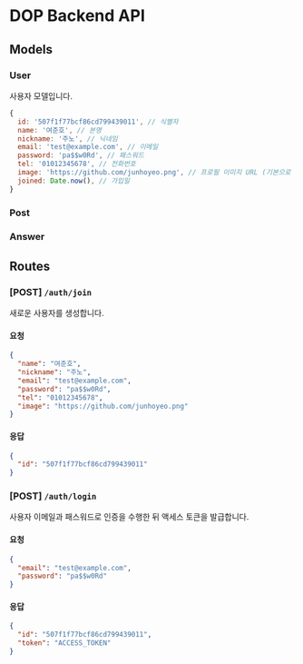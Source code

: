 # DOP Backend API

## Models

### User
사용자 모델입니다.

```js
{
  id: '507f1f77bcf86cd799439011', // 식별자
  name: '여준호', // 본명
  nickname: '주노', // 닉네임
  email: 'test@example.com', // 이메일
  password: 'pa$$w0Rd', // 패스워드
  tel: '01012345678', // 전화번호
  image: 'https://github.com/junhoyeo.png', // 프로필 이미지 URL (기본으로 default 이미지 경로)
  joined: Date.now(), // 가입일
}
```

### Post

### Answer

## Routes

### [POST] `/auth/join`
새로운 사용자를 생성합니다.

#### 요청

```json
{
  "name": "여준호",
  "nickname": "주노",
  "email": "test@example.com",
  "password": "pa$$w0Rd",
  "tel": "01012345678",
  "image": "https://github.com/junhoyeo.png"
}
```

#### 응답

```json
{
  "id": "507f1f77bcf86cd799439011"
}
```

### [POST] `/auth/login`
사용자 이메일과 패스워드로 인증을 수행한 뒤 액세스 토큰을 발급합니다.

#### 요청

```json
{
  "email": "test@example.com",
  "password": "pa$$w0Rd"
}
```

#### 응답

```json
{
  "id": "507f1f77bcf86cd799439011",
  "token": "ACCESS_TOKEN"
}
```
